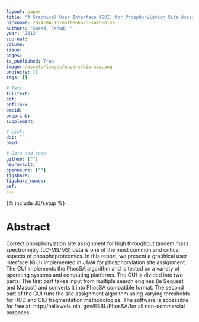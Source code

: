 ```yaml
---
layout: paper
title: "A Graphical User Interface (GUI) for Phosphorylation Site Assignment of Protein Mass Spectrometry Data"
nickname: 2024-04-16-bottenhorn-salo-diva
authors: "Saeed, Fahad; "
year: "2013"
journal: 
volume: 
issue:
pages: 
is_published: True
image: /assets/images/papers/biorxiv.png
projects: []
tags: []

# Text
fulltext:
pdf:
pdflink:
pmcid:
preprint: 
supplement:

# Links
doi: ""
pmid:

# Data and code
github: [""]
neurovault:
openneuro: [""]
figshare:
figshare_names:
osf:
---
```

{% include JB/setup %}

# Abstract

Correct phosphorylation site assignment for high throughput tandem mass spectrometry (LC-MS/MS) data is one of the most common and critical aspects of phosphoproteomics. In this report, we present a graphical user interface (GUI) implemented in JAVA for phosphorylation site assignment. The GUI implements the PhosSA algorithm and is tested on a variety of operating systems and computing platforms. The GUI is divided into two parts: The first part takes input from multiple search engines (ie Sequest and Mascot) and converts it into PhosSA compatible format. The second part of the GUI runs the site assignment algorithm using varying thresholds for HCD and CID fragmentation methodologies. The software is accessible for free at: http://helixweb. nih. gov/ESBL/PhosSA/for all non-commercial purposes.
